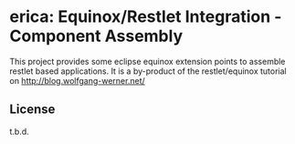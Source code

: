 
erica: Equinox/Restlet Integration - Component Assembly
=======================================================

This project provides some eclipse equinox extension points to assemble restlet based applications.
It is a by-product of the restlet/equinox tutorial on http://blog.wolfgang-werner.net/


License
-------
t.b.d.

